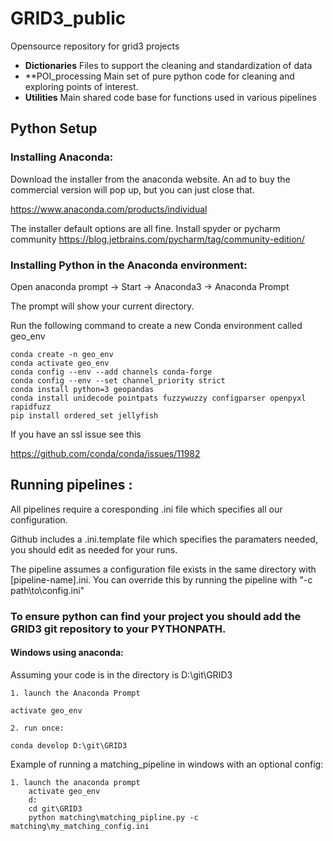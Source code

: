 # GRID3_public
Opensource repository for grid3 projects


- **Dictionaries** Files to support the cleaning and standardization of data
- **POI_processing Main set of pure python code for cleaning and exploring points of interest.
- **Utilities** Main shared code base for functions used in various pipelines

## Python Setup

### Installing Anaconda:


Download the installer from the anaconda website. An ad to buy the commercial version will pop up, but you can just close that.

https://www.anaconda.com/products/individual

The installer default options are all fine.
Install spyder or pycharm community
https://blog.jetbrains.com/pycharm/tag/community-edition/


### Installing Python in the Anaconda environment:


Open anaconda prompt -> Start -> Anaconda3 -> Anaconda Prompt


 The prompt will show your current directory.


Run the following command to create a new Conda environment called geo_env

    conda create -n geo_env
    conda activate geo_env
    conda config --env --add channels conda-forge
    conda config --env --set channel_priority strict
    conda install python=3 geopandas
    conda install unidecode pointpats fuzzywuzzy configparser openpyxl rapidfuzz
    pip install ordered_set jellyfish
    
If you have an ssl issue see this

https://github.com/conda/conda/issues/11982


## Running pipelines :

All pipelines require a coresponding .ini file which specifies all our configuration.

Github includes a .ini.template file which specifies the paramaters needed, you should edit as needed for your runs.

The pipeline assumes a configuration file exists in the same directory with [pipeline-name].ini.  You can override this by running the pipeline with "-c path\to\config.ini"

### To ensure python can find your project you should add the GRID3 git repository to your PYTHONPATH.  

#### Windows using anaconda:

Assuming your code is in the directory is D:\git\GRID3

	1. launch the Anaconda Prompt
	
	activate geo_env
	
	2. run once:
	
	conda develop D:\git\GRID3

Example of running a matching_pipeline in windows with an optional config:

	1. launch the anaconda prompt
		activate geo_env
		d:
		cd git\GRID3
		python matching\matching_pipline.py -c matching\my_matching_config.ini
